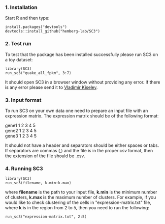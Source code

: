 ### 1. Installation

Start R and then type:

```{R}
install.packages("devtools")
devtools::install_github("hemberg-lab/SC3")
```

### 2. Test run

To test that the package has been installed successfully please run SC3 on a toy dataset:

```{R}
library(SC3)
run_sc3("quake_all_fpkm", 3:7)
```

It should open SC3 in a browser window without providing any error. If there is any error please send it to [Vladimir Kiselev](mailto:vk6@sanger.ac.uk).

### 3. Input format

To run SC3 on your own data one need to prepare an input file with an expression matrix. The expression matrix should be of the following format:

gene1 1 2 3 4 5  
gene2 1 2 3 4 5  
gene3 1 2 3 4 5  

It should not have a header and separators should be either spaces or tabs. If separators are commas (,) and the file is in the proper csv format, then the extension of the file should be .csv.

### 4. Running SC3

```{R}
library(SC3)
run_sc3(filename, k.min:k.max)
```

where __filename__ is the path to your input file, __k.min__ is the minimum number of clusters, __k.max__ is the maximum number of clusters. For example, if you would like to check clustering of the cells in "expression-matrix.txt" file, where __k__ is in the region from 2 to 5, then you need to run the following:

```{R}
run_sc3("expression-matrix.txt", 2:5)
```
